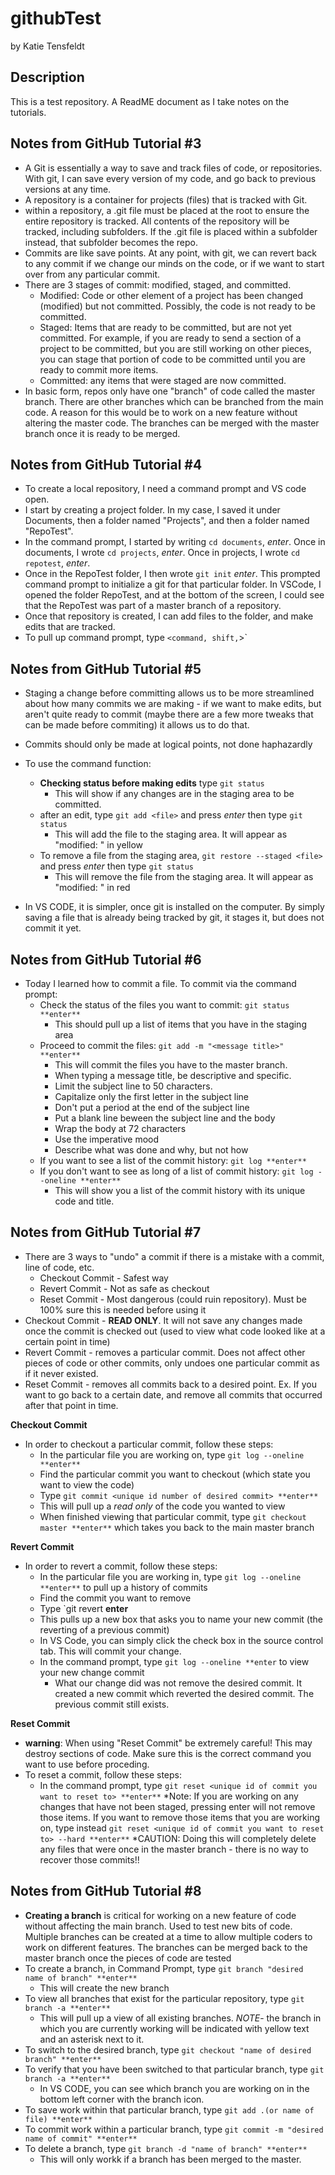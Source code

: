 # githubTest
by Katie Tensfeldt

## Description
This is a test repository. A ReadME document as I take notes on the tutorials.

## Notes from GitHub Tutorial #3
- A Git is essentially a way to save and track files of code, or repositories. With git, I can save every version of my code, and go back to previous versions at any time. 
- A repository is a container for projects (files) that is tracked with Git. 
- within a repository, a .git file must be placed at the root to ensure the entire repository is tracked. All contents of the repository will be tracked, including subfolders. If the .git file is placed within a subfolder instead, that subfolder becomes the repo.
- Commits are like save points. At any point, with git, we can revert back to any commit if we change our minds on the code, or if we want to start over from any particular commit.
- There are 3 stages of commit: modified, staged, and committed.
  - Modified: Code or other element of a project has been changed (modified) but not committed. Possibly, the code is not ready to be committed.
  - Staged: Items that are ready to be committed, but are not yet committed. For example, if you are ready to send a section of a project to be committed, but you are still working on other pieces, you can stage that portion of code to be committed until you are ready to commit more items. 
  - Committed: any items that were staged are now committed.
- In basic form, repos only have one "branch" of code called the master branch. There are other branches which can be branched from the main code. A reason for this would be to work on a new feature without altering the master code. The branches can be merged with the master branch once it is ready to be merged.

## Notes from GitHub Tutorial #4
- To create a local repository, I need a command prompt and VS code open. 
- I start by creating a project folder. In my case, I saved it under Documents, then a folder named "Projects", and then a folder named "RepoTest".
- In the command prompt, I started by writing `cd documents`, *enter*. Once in documents, I wrote `cd projects`, *enter*. Once in projects, I wrote `cd repotest`, *enter*.
- Once in the RepoTest folder, I then wrote `git init` *enter*. This prompted command prompt to initialize a git for that particular folder. In VSCode, I opened the folder RepoTest, and at the bottom of the screen, I could see that the RepoTest was part of a master branch of a repository. 
- Once that repository is created, I can add files to the folder, and make edits that are tracked. 
- To pull up command prompt, type `<command, shift,`>`

## Notes from GitHub Tutorial #5
- Staging a change before committing allows us to be more streamlined about how many commits we are making - if we want to make edits, but aren't quite ready to commit (maybe there are a few more tweaks that can be made before commiting) it allows us to do that.
- Commits should only be made at logical points, not done haphazardly

- To use the command function:
  - **Checking status before making edits** type `git status`
    - This will show if any changes are in the staging area to be committed. 
  - after an edit, type `git add <file>` and press *enter* then type `git status`
    - This will add the file to the staging area. It will appear as "modified: <file>" in yellow
  - To remove a file from the staging area, `git restore --staged <file>` and press *enter* then type `git status`
    - This will remove the file from the staging area. It will appear as "modified: <file>" in red

- In VS CODE, it is simpler, once git is installed on the computer. By simply saving a file that is already being tracked by git, it stages it, but does not commit it yet.

## Notes from GitHub Tutorial #6

- Today I learned how to commit a file. To commit via the command prompt:
  * Check the status of the files you want to commit: `git status **enter**`
    * This should pull up a list of items that you have in the staging area
  * Proceed to commit the files: `git add -m "<message title>" **enter**`
    * This will commit the files you have to the master branch. 
    * When typing a message title, be descriptive and specific. 
    * Limit the subject line to 50 characters.
    * Capitalize only the first letter in the subject line
    * Don't put a period at the end of the subject line
    * Put a blank line beween the subject line and the body
    * Wrap the body at 72 characters
    * Use the imperative mood
    * Describe what was done and why, but not how
  * If you want to see a list of the commit history: `git log **enter**`
  * If you don't want to see as long of a list of commit history: `git log --oneline **enter**`
    * This will show you a list of the commit history with its unique code and title.

## Notes from GitHub Tutorial #7
* There are 3 ways to "undo" a commit if there is a mistake with a commit, line of code, etc.
  * Checkout Commit - Safest way
  * Revert Commit - Not as safe as checkout
  * Reset Commit - Most dangerous (could ruin repository). Must be 100% sure this is needed before using it
* Checkout Commit - **READ ONLY**. It will not save any changes made once the commit is checked out (used to view what code looked like at a certain point in time)
* Revert Commit - removes a particular commit. Does not affect other pieces of code or other commits, only undoes one particular commit as if it never existed.
* Reset Commit - removes all commits back to a desired point. Ex. If you want to go back to a certain date, and remove all commits that occurred after that point in time.

**Checkout Commit**
* In order to checkout a particular commit, follow these steps:
  * In the particular file you are working on, type `git log --oneline **enter**`
  * Find the particular commit you want to checkout (which state you want to view the code) 
  * Type `git commit <unique id number of desired commit> **enter**`
  * This will pull up a *read only* of the code you wanted to view
  * When finished viewing that particular commit, type `git checkout master **enter**` which takes you back to the main master branch

**Revert Commit**
* In order to revert a commit, follow these steps:
  * In the particular file you are working in, type `git log --oneline **enter**` to pull up a history of commits
  * Find the commit you want to remove
  * Type `git revert <unique id number of desired commit> **enter**
  * This pulls up a new box that asks you to name your new commit (the reverting of a previous commit)
  * In VS Code, you can simply click the check box in the source control tab. This will commit your change.
  * In the command prompt, type `git log --oneline **enter` to view your new change commit
    * What our change did was not remove the desired commit. It created a new commit which reverted the desired commit. The previous commit still exists.

**Reset Commit**
* **warning**: When using "Reset Commit" be extremely careful! This may destroy sections of code. Make sure this is the correct command you want to use before proceding.
* To reset a commit, follow these steps:
  * In the command prompt, type `git reset <unique id of commit you want to reset to> **enter**`
    *Note: If you are working on any changes that have not been staged, pressing enter will not remove those items. If you want to remove those items that you are working on, type instead `git reset <unique id of commit you want to reset to> --hard **enter**`
    *CAUTION: Doing this will completely delete any files that were once in the master branch - there is no way to recover those commits!!

## Notes from GitHub Tutorial #8
* **Creating a branch** is critical for working on a new feature of code without affecting the main branch. Used to test new bits of code. Multiple branches can be created at a time to allow multiple coders to work on different features. The branches can be merged back to the master branch once the pieces of code are tested
* To create a branch, in Command Prompt, type `git branch "desired name of branch" **enter**`
  * This will create the new branch
* To view all branches that exist for the particular repository, type `git branch -a **enter**`
  * This will pull up a view of all existing branches. *NOTE*- the branch in which you are currently working will be indicated with yellow text and an asterisk next to it.
* To switch to the desired branch, type `git checkout "name of desired branch" **enter**`
* To verify that you have been switched to that particular branch, type `git branch -a **enter**`
  * In VS CODE, you can see which branch you are working on in the bottom left corner with the branch icon.
* To save work within that particular branch, type `git add .(or name of file) **enter**`
* To commit work within a particular branch, type `git commit -m "desired name of commit" **enter**`
* To delete a branch, type `git branch -d "name of branch" **enter**`
  * This will only workk if a branch has been merged to the master.